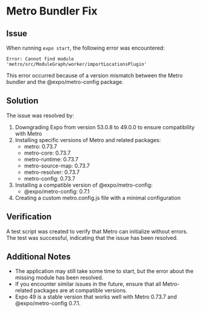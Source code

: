 # Metro Bundler Fix

## Issue
When running `expo start`, the following error was encountered:

```
Error: Cannot find module 'metro/src/ModuleGraph/worker/importLocationsPlugin'
```

This error occurred because of a version mismatch between the Metro bundler and the @expo/metro-config package.

## Solution
The issue was resolved by:

1. Downgrading Expo from version 53.0.8 to 49.0.0 to ensure compatibility with Metro
2. Installing specific versions of Metro and related packages:
   - metro: 0.73.7
   - metro-core: 0.73.7
   - metro-runtime: 0.73.7
   - metro-source-map: 0.73.7
   - metro-resolver: 0.73.7
   - metro-config: 0.73.7
3. Installing a compatible version of @expo/metro-config:
   - @expo/metro-config: 0.7.1
4. Creating a custom metro.config.js file with a minimal configuration

## Verification
A test script was created to verify that Metro can initialize without errors. The test was successful, indicating that the issue has been resolved.

## Additional Notes
- The application may still take some time to start, but the error about the missing module has been resolved.
- If you encounter similar issues in the future, ensure that all Metro-related packages are at compatible versions.
- Expo 49 is a stable version that works well with Metro 0.73.7 and @expo/metro-config 0.7.1.